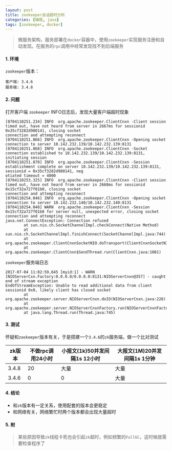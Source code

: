 ```yaml
---
layout: post
title: zookeeper会话超时分析
categories: [编程, java]
tags: [zookeeper, docker]
---
```


> 微服务架构，服务部署在`docker`容器中，使用`zookeeper`实现服务注册和自动发现。在服务的`rpc`调用中经常发现找不到后端服务


#### 1. 环境
`zookeeper`版本：
```
客户端: 3.4.6
服务端: 3.4.8
```

#### 2. 问题
打开客户端 `zookeeper` INFO日志后，发现大量客户端超时现象
```
[0704110251.234] INFO  org.apache.zookeeper.ClientCnxn -Client session timed out, have not heard from server in 2667ms for sessionid 0x35cf3282d980141, closing socket
connection and attempting reconnect
[0704110251.866] INFO  org.apache.zookeeper.ClientCnxn -Opening socket connection to server 10.142.232.139/10.142.232.139:8131
[0704110251.868] INFO  org.apache.zookeeper.ClientCnxn -Socket connection established to 10.142.232.139/10.142.232.139:8131, initiating session
[0704110251.870] INFO  org.apache.zookeeper.ClientCnxn -Session establishment complete on server 10.142.232.139/10.142.232.139:8131, sessionid = 0x35cf3282d980141, neg
otiated timeout = 4000
[0704110253.325] INFO  org.apache.zookeeper.ClientCnxn -Client session timed out, have not heard from server in 2668ms for sessionid 0x15cf32a727f01b0, closing socket
connection and attempting reconnect
[0704110254.046] INFO  org.apache.zookeeper.ClientCnxn -Opening socket connection to server 10.142.232.140/10.142.232.140:8131
[0704110254.048] WARN  org.apache.zookeeper.ClientCnxn -Session 0x15cf32a727f01b0 for server null, unexpected error, closing socket connection and attempting reconnect
java.net.ConnectException: Connection refused
        at sun.nio.ch.SocketChannelImpl.checkConnect(Native Method)
        at sun.nio.ch.SocketChannelImpl.finishConnect(SocketChannelImpl.java:744)
        at org.apache.zookeeper.ClientCnxnSocketNIO.doTransport(ClientCnxnSocketNIO.java:361)
        at org.apache.zookeeper.ClientCnxn$SendThread.run(ClientCnxn.java:1081)
```

`zookeeper`服务端日志

```
2017-07-04 11:02:59,645 [myid:1] - WARN  [NIOServerCxn.Factory:0.0.0.0/0.0.0.0:8131:NIOServerCnxn@357] - caught end of stream exception
EndOfStreamException: Unable to read additional data from client sessionid 0x0, likely client has closed socket
        at org.apache.zookeeper.server.NIOServerCnxn.doIO(NIOServerCnxn.java:228)
        at org.apache.zookeeper.server.NIOServerCnxnFactory.run(NIOServerCnxnFactory.java:203)
        at java.lang.Thread.run(Thread.java:745)
```

#### 3. 测试

怀疑和`zookeeper`版本有关，于是搭建一个`3.4.6`的`zk`服务端，做一个比对测试

|zk版本   |   不做rpc调用24小时  |  小报文(1k)50并发间隔1s 12小时 | 大报文(1M)20并发间隔1s 1分钟 |
| ------- | -------------------- | ------------------------------ | ------------------------ |
|3.4.8    |          20          |               大量             |          大量            |   
|3.4.6    |           0          |                 0              |          大量           |

#### 4. 结论

* 和`zk`版本有一定关系，使用配套的版本会更稳定
* 和网络有关，网络繁忙时两个版本都会出现大量超时

#### 5. 附

> 某些原因导致`zk`线程卡死也会引起`zk`超时，例如频繁的`FullGC`，这时候就需要检查程序了